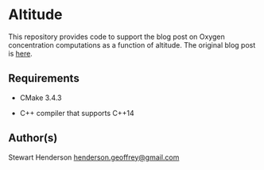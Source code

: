 # Altitude

This repository provides code to support the blog post on Oxygen concentration computations as a
function of altitude.  The original blog post is [here](http://bowlofstew.com/everest-oxygen-concentration).

## Requirements

  * CMake 3.4.3

  * C++ compiler that supports C++14

## Author(s)

Stewart Henderson <henderson.geoffrey@gmail.com>
